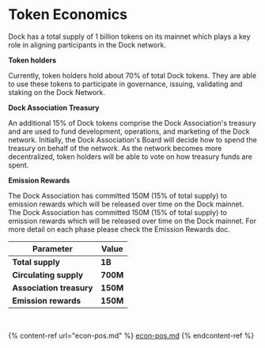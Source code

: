 # Token Economics

Dock has a total supply of 1 billion tokens‌ on its mainnet which plays a key role in aligning participants in the Dock network.

**Token holders**

Currently, token holders hold about 70% of total Dock tokens. They are able to use these tokens to participate in governance, issuing, validating and staking on the Dock Network.

**Dock Association Treasury**

An additional 15% of Dock tokens comprise the Dock Association's treasury and are used to fund development, operations, and marketing of the Dock network. Initially, the Dock Association's Board will decide how to spend the treasury on behalf of the network. As the network becomes more decentralized, token holders will be able to vote on how treasury funds are spent.

**Emission Rewards**

The Dock Association has committed 150M (15% of total supply) to emission rewards which will be released over time on the Dock mainnet. The Dock Association has committed 150M (15% of total supply) to emission rewards which will be released over time on the Dock mainnet. For more detail on each phase please check the Emission Rewards doc.

| **Parameter**            | **Value** |
| ------------------------ | --------- |
| **Total supply**         | **1B**    |
| **Circulating supply**   | **700M**  |
| **Association treasury** | **150M**  |
| **Emission rewards**     | **150M**  |

**‌**



{% content-ref url="econ-pos.md" %}
[econ-pos.md](econ-pos.md)
{% endcontent-ref %}
